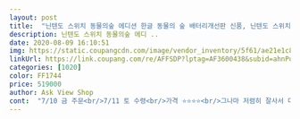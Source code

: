 ```yaml
---
layout: post 
title:  "닌텐도 스위치 동물의숲 에디션 한글 동물의 숲 배터리개선판 신품, 닌텐도 스위치 HAD 신형 동물의숲 에디션 한글 동물의 숲 에디션 새제품" 
description: 닌텐도 스위치 동물의숲 에디 ..
date: 2020-08-09 16:10:51 
img: https://static.coupangcdn.com/image/vendor_inventory/5f61/ae21e1c8c0bef1bfa3d750aca7201c3b49d4187272590dc773fd33b8a00e.jpg 
linkUrl: https://link.coupang.com/re/AFFSDP?lptag=AF3600438&subid=ahnPublicAsk&pageKey=1385095098&itemId=2420023591&vendorItemId=70638246980&traceid=V0-113-6d6c8f87ca397d05 
categories: [1020] 
color: FF1744 
price: 519000 
author: Ask View Shop 
cont:  "7/10 금 주문<br/>7/11 토 수령<br/>가격 ⭐️⭐️⭐️⭐️<br/>그나마 저렴히 잘사서 다행입니다... <br/><br/>다음에 또 구매할게용 ^^<br/>만족도 ⭐️⭐️⭐️⭐️⭐️<br/>배송도 빠르고 아이가 참 좋아하네요 ㅎㅎ<br/>배송도 완전 빨랐습니다!<br/>애들이 미치도록 좋아하네요... <br/>ㅠㅠ<br/>이 시기에 구할 수 있음에 기뻐요<br/>" 
---
```


